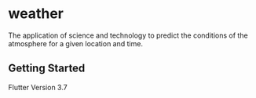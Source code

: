 # weather

The application of science and technology to predict the conditions of the atmosphere for a given location and time.

## Getting Started

Flutter Version 3.7